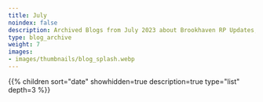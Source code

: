 ```yaml
---
title: July
noindex: false
description: Archived Blogs from July 2023 about Brookhaven RP Updates, exciting news, and new findings
type: blog_archive
weight: 7
images:
- images/thumbnails/blog_splash.webp
---
```




{{% children sort="date" showhidden=true description=true type="list" depth=3 %}}

